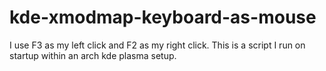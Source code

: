 # kde-xmodmap-keyboard-as-mouse
I use F3 as my left click and F2 as my right click. This is a script I run on startup within an arch kde plasma setup.
